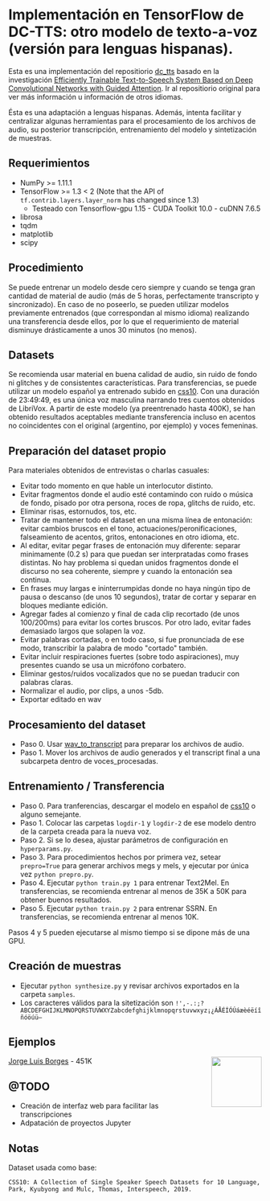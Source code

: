 # Implementación en TensorFlow de DC-TTS: otro modelo de texto-a-voz (versión para lenguas hispanas).
Esta es una implementación del repositiorio [dc_tts](https://github.com/Kyubyong/dc_tts) basado en la investigación [Efficiently Trainable Text-to-Speech System Based on Deep Convolutional Networks with Guided Attention](https://arxiv.org/abs/1710.08969). Ir al repositiorio original para ver más información u información de otros idiomas.

Ésta es una adaptación a lenguas hispanas. Además, intenta facilitar y centralizar algunas herramientas para el procesamiento de los archivos de audio, su posterior transcripción, entrenamiento del modelo y sintetización de muestras.

## Requerimientos
  * NumPy >= 1.11.1
  * TensorFlow >= 1.3 < 2  (Note that the API of `tf.contrib.layers.layer_norm` has changed since 1.3)
    * Testeado con Tensorflow-gpu 1.15 - CUDA Toolkit 10.0 - cuDNN 7.6.5
  * librosa
  * tqdm
  * matplotlib
  * scipy

## Procedimiento
Se puede entrenar un modelo desde cero siempre y cuando se tenga gran cantidad de material de audio (más de 5 horas, perfectamente transcripto y sincronizado). En caso de no poseerlo, se pueden utilizar modelos previamente entrenados (que correspondan al mismo idioma) realizando una transferencia desde ellos, por lo que el requerimiento de material disminuye drásticamente a unos 30 minutos (no menos). 

## Datasets
Se recomienda usar material en buena calidad de audio, sin ruido de fondo ni glitches y de consistentes características. Para transferencias, se puede utilizar un modelo español ya entrenado subido en [css10](https://github.com/Kyubyong/css10). Con una duración de 23:49:49, es una única voz masculina narrando tres cuentos obtenidos de LibriVox. A partir de este modelo (ya preentrenado hasta 400K), se han obtenido resultados aceptables mediante transferencia incluso en acentos no coincidentes con el original (argentino, por ejemplo) y voces femeninas.

## Preparación del dataset propio
Para materiales obtenidos de entrevistas o charlas casuales:
- Evitar todo momento en que hable un interlocutor distinto.
- Evitar fragmentos donde el audio esté contamindo con ruido o música de fondo, pisado por otra persona, roces de ropa, glitchs de ruido, etc.
- Eliminar risas, estornudos, tos, etc.
- Tratar de mantener todo el dataset en una misma línea de entonación: evitar cambios bruscos en el tono, actuaciones/peronificaciones, falseamiento de acentos, gritos, entonaciones en otro idioma, etc.
- Al editar, evitar pegar frases de entonación muy diferente: separar minimamente (0.2 s) para que puedan ser interpratadas como frases distintas. No hay problema si quedan unidos fragmentos donde el discurso no sea coherente, siempre y cuando la entonación sea continua.
- En frases muy largas e ininterrumpidas donde no haya ningún tipo de pausa o descanso (de unos 10 segundos), tratar de cortar y separar en bloques mediante edición.
- Agregar fades al comienzo y final de cada clip recortado (de unos 100/200ms) para evitar los cortes bruscos. Por otro lado, evitar fades demasiado largos que solapen la voz.
- Evitar palabras cortadas, o en todo caso, si fue pronunciada de ese modo, transcribir la palabra de modo "cortado" también.
- Evitar incluir respiraciones fuertes (sobre todo aspiraciones), muy presentes cuando se usa un micrófono corbatero.
- Eliminar gestos/ruidos vocalizados que no se puedan traducir con palabras claras.
- Normalizar el audio, por clips, a unos -5db.
- Exportar editado en wav


## Procesamiento del dataset
  * Paso 0. Usar [wav_to_transcript](https://github.com/GastonZalba/wav_to_transcript) para preparar los archivos de audio.
  * Paso 1. Mover los archivos de audio generados y el transcript final a una subcarpeta dentro de voces_procesadas.


## Entrenamiento / Transferencia
  * Paso 0. Para tranferencias, descargar el modelo en español de [css10](https://github.com/Kyubyong/css10) o alguno semejante.
  * Paso 1. Colocar las carpetas `logdir-1` y `logdir-2` de ese modelo dentro de la carpeta creada para la nueva voz.
  * Paso 2. Si se lo desea, ajustar parámetros de configuración en `hyperparams.py`.
  * Paso 3. Para procedimientos hechos por primera vez, setear `prepro=True` para generar archivos megs y mels, y ejecutar por única vez `python prepro.py`.
  * Paso 4. Ejecutar `python train.py 1` para entrenar Text2Mel. En transferencias, se recomienda entrenar al menos de 35K a 50K para obtener buenos resultados.
  * Paso 5. Ejecutar `python train.py 2` para entrenar SSRN. En transferencias, se recomienda entrenar al menos 10K.

Pasos 4 y 5 pueden ejecutarse al mismo tiempo si se dipone más de una GPU.

## Creación de muestras
  * Ejecutar `python synthesize.py` y revisar archivos exportados en la carpeta `samples`.
  * Los caracteres válidos para la sitetización son `!',-.:;?ABCDEFGHIJKLMNOPQRSTUVWXYZabcdefghijklmnopqrstuvwxyz¡¿ÁÅÉÍÓÚáæèéëíîñóöúü—`

## Ejemplos
[Jorge Luis Borges](https://soundcloud.com/gaston-zalba-261494881/sets/dc_tts_borges_451k) - 451K
<img src="https://i1.sndcdn.com/artworks-YcIk2uBRdHp0TLzR-1ow4SA-t200x200.jpg" height="100" align="right"/>
<br>

## @TODO
  * Creación de interfaz web para facilitar las transcripciones
  * Adpatación de proyectos Jupyter

## Notas
Dataset usada como base:
```
CSS10: A Collection of Single Speaker Speech Datasets for 10 Language, Park, Kyubyong and Mulc, Thomas, Interspeech, 2019.
```
